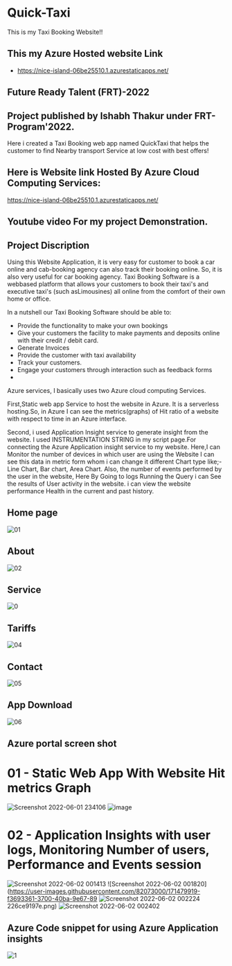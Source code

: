 # Quick-Taxi
This is my Taxi Booking Website!!
## This my Azure Hosted website Link
- https://nice-island-06be25510.1.azurestaticapps.net/

## Future Ready Talent (FRT)-2022
## Project published by Ishabh Thakur under FRT-Program'2022.

Here i created a Taxi Booking web app named QuickTaxi that helps the customer to find Nearby transport Service at low cost with best offers!

## Here is Website link Hosted By Azure Cloud Computing Services:
https://nice-island-06be25510.1.azurestaticapps.net/

## Youtube video For my project Demonstration.

## Project Discription

Using this Website Application, it is very easy for customer to book a car online and cab-booking agency can also track their booking online. 
So, it is also very useful for car booking agency.
 Taxi Booking Software is a webbased platform that allows your customers to book their taxi's and 
executive taxi's (such asLimousines) all online from the comfort of their own home or office.

In a nutshell our Taxi Booking Software should be able to:
- Provide the functionality to make your own bookings
- Give your customers the facility to make payments and deposits online with their credit / debit card.
- Generate Invoices
- Provide the customer with taxi availability
- Track your customers.
- Engage your customers through interaction such as feedback forms
- 
Azure services,
I basically uses two Azure cloud computing Services.

First,Static web app Service to host the website in Azure. It is a serverless hosting.So, in Azure I can see the metrics(graphs) of Hit ratio of a website with respect to time in an Azure interface. 

Second, i used Application  Insight service to generate insight from the website.
I used INSTRUMENTATION STRING in my script page.For connecting the Azure Application insight service to my website.
Here,I can Monitor the number of devices in which user are using the Website I can see this data in metric form whom i can change it different Chart type like;- Line Chart, Bar chart, Area Chart. Also, the number of events performed by the user in the website, Here By Going to logs Running the Query i can See the results of User activity in the website. i can view the website performance Health in the current and past history.


## Home page
![01](https://user-images.githubusercontent.com/82073000/171235152-787f4543-0bfd-4bef-9d7d-827248390cca.png)


## About

![02](https://user-images.githubusercontent.com/82073000/171235242-5a23bb36-930b-47e3-943e-45bde73c8076.png)


## Service
![0](https://user-images.githubusercontent.com/82073000/171235473-549117c5-d295-4622-9d73-943250273357.png)

## Tariffs
![04](https://user-images.githubusercontent.com/82073000/171235585-62d7cb82-0efc-4cc7-9c6e-af0d05e2f31d.png)

## Contact
![05](https://user-images.githubusercontent.com/82073000/171235742-30469131-4451-4ae5-906a-57c0623dc93b.png)



## App Download

![06](https://user-images.githubusercontent.com/82073000/171235825-9ad97daa-842d-4ed5-ad46-e94667d79f91.png)


## Azure portal screen shot
# 01 - Static Web App With Website Hit metrics Graph
![Screenshot 2022-06-01 234106](https://user-images.githubusercontent.com/82073000/171473832-4b429d1b-9649-4806-b29c-5e0042414480.png)
![image](https://user-images.githubusercontent.com/82073000/171474206-973f93b6-3c8b-4304-b599-3f90d8806c2e.png)

# 02 - Application Insights with user logs, Monitoring Number of users, Performance and Events session
![Screenshot 2022-06-02 001413](https://user-images.githubusercontent.com/82073000/171479635-d1f3aaad-3a8f-49ad-b47f-0c09c4e03040.png)
![Screenshot 2022-06-02 001820](https://user-images.githubusercontent.com/82073000/171479919-f3693361-3700-40ba-9e67-89
![Screenshot 2022-06-02 002224](https://user-images.githubusercontent.com/82073000/171481704-75ba807c-c2c2-40c8-99a2-be418294472f.png)
226ce9197e.png)
![Screenshot 2022-06-02 002402](https://user-images.githubusercontent.com/82073000/171481732-b767bbbf-2c84-4874-accb-13d6af1c7ca8.png)


## Azure Code snippet for using Azure Application insights
![1](https://user-images.githubusercontent.com/82073000/171470382-1b43b51f-cf4b-471f-ab9a-4edb0fb5e8cc.png)
